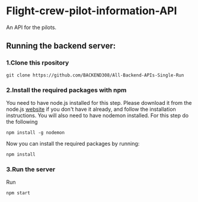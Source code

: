 # Flight-crew-pilot-information-API
An API for the pilots.
## Running the backend server:
### 1.Clone this rpository
```
git clone https://github.com/BACKEND308/All-Backend-APIs-Single-Run
```
### 2.Install the required packages with npm
You need to have node.js installed for this step. Please download it from the node.js [website](https://nodejs.org/en/download/package-manager) if you don't have it already, and follow the installation instructions.
You will also need to have nodemon installed. For this step do the following
```
npm install -g nodemon
```
Now you can install the required packages by running:
```
npm install
```
### 3.Run the server
Run
```
npm start
```
